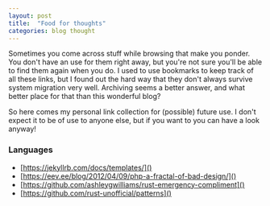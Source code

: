 ```yaml
---
layout: post
title:  "Food for thoughts"
categories: blog thought
---
```


Sometimes you come across stuff while browsing that make you ponder. You don't have an use for them right away, but you're not sure you'll be able to find them again when you do. I used to use bookmarks to keep track of all these links, but I found out the hard way that they don't always survive system migration very well. Archiving seems a better answer, and what better place for that than this wonderful blog?

So here comes my personal link collection for (possible) future use. I don't expect it to be of use to anyone else, but if you want to you can have a look anyway!

### Languages
* [https://jekyllrb.com/docs/templates/]()
* [https://eev.ee/blog/2012/04/09/php-a-fractal-of-bad-design/]()
* [https://github.com/ashleygwilliams/rust-emergency-compliment]()
* [https://github.com/rust-unofficial/patterns]()
